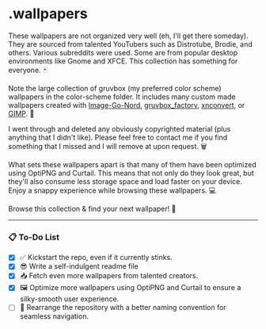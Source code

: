 # .wallpapers

These wallpapers are not organized very well (eh, I'll get there someday). They are sourced from talented YouTubers such as Distrotube, Brodie, and others. Various subreddits were used. Some are from popular desktop environments like Gnome and XFCE. This collection has something for everyone. 🃏

Note the large collection of gruvbox (my preferred color scheme) wallpapers in the color-scheme folder. It includes many custom made wallpapers created with [Image-Go-Nord](https://ign.schroedinger-hat.org/), [gruvbox_factory](https://github.com/paulopacitti/gruvbox-factory), [xnconvert](https://www.xnview.com/en/xnconvert/), or [GIMP](https://www.gimp.org/). 🎨

I went through and deleted any obviously copyrighted material (plus anything that I didn't like). Please feel free to contact me if you find something that I missed and I will remove at upon request. 🗑️

What sets these wallpapers apart is that many of them have been optimized using OptiPNG and Curtail. This means that not only do they look great, but they'll also consume less storage space and load faster on your device. Enjoy a snappy experience while browsing these wallpapers. 💻

Browse this collection & find your next wallpaper! 📱
****
### 📋 To-Do List

- [x] ✅ Kickstart the repo, even if it currently stinks.
- [x] 😎 Write a self-indulgent readme file
- [x] 📥 Fetch even more wallpapers from talented creators.
- [x] 🖼️ Optimize more wallpapers using OptiPNG and Curtail to ensure a silky-smooth user experience.
- [ ] 🔄 Rearrange the repository with a better naming convention for seamless navigation.
